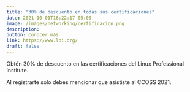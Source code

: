 ```yaml
---
title: "30% de descuento en todas sus certificaciones"
date: 2021-10-01T16:22:17-05:00
image: /images/networking/certificacion.png
description: 
button: Conocer más
link: https://www.lpi.org/
draft: false
---
```


Obtén 30% de descuento en las certificaciones del Linux Professional Institute. 

Al registrarte solo debes mencionar que asististe al CCOSS 2021.

